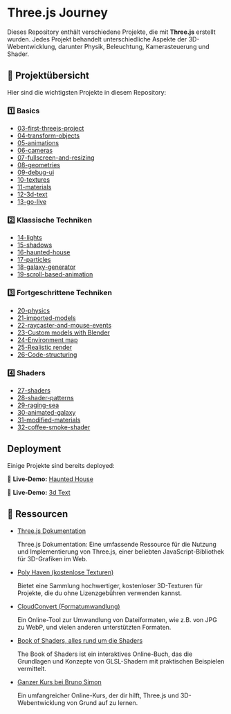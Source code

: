 # Three.js Journey

Dieses Repository enthält verschiedene Projekte, die mit **Three.js** erstellt wurden. Jedes Projekt behandelt unterschiedliche Aspekte der 3D-Webentwicklung, darunter Physik, Beleuchtung, Kamerasteuerung und Shader.  

## 📂 Projektübersicht  
Hier sind die wichtigsten Projekte in diesem Repository:  

### **1️⃣ Basics**

- [03-first-threejs-project](https://github.com/ranaaksoy/threejs_journey/tree/main/03-first-threejs-project/exercises)
- [04-transform-objects](https://github.com/ranaaksoy/threejs_journey/tree/main/04-transform-objects)
- [05-animations](https://github.com/ranaaksoy/threejs_journey/tree/main/05-animations/exercises)
- [06-cameras](https://github.com/ranaaksoy/threejs_journey/tree/main/06-cameras/exercises)
- [07-fullscreen-and-resizing](https://github.com/ranaaksoy/threejs_journey/tree/main/07-fullscreen-and-resizing)
- [08-geometries](https://github.com/ranaaksoy/threejs_journey/tree/main/08-geometries/exercises)
- [09-debug-ui](https://github.com/ranaaksoy/threejs_journey/tree/main/09-debug-ui/exercises)
- [10-textures](https://github.com/ranaaksoy/threejs_journey/tree/main/10-textures/exercises)
- [11-materials](https://github.com/ranaaksoy/threejs_journey/tree/main/11-materials/exercises)
- [12-3d-text](https://github.com/ranaaksoy/threejs_journey/tree/main/12-3d-text/exercises)
- [13-go-live](https://github.com/ranaaksoy/threejs_journey/tree/main/13-go-live/exercises)

### **2️⃣ Klassische Techniken**

- [14-lights](https://github.com/ranaaksoy/threejs_journey/tree/main/14-lights/exercises)
- [15-shadows](https://github.com/ranaaksoy/threejs_journey/tree/main/15-shadows/exercises)
- [16-haunted-house](https://github.com/ranaaksoy/threejs_journey/tree/main/16-haunted-house/exercises)
- [17-particles](https://github.com/ranaaksoy/threejs_journey/tree/main/16-haunted-house/exercises)
- [18-galaxy-generator](https://github.com/ranaaksoy/threejs_journey/tree/main/18-galaxy-generator/exercises)
- [19-scroll-based-animation](https://github.com/ranaaksoy/threejs_journey/tree/main/19-scroll-based-animation/exercises)

### **3️⃣ Fortgeschrittene Techniken**

- [20-physics](https://github.com/ranaaksoy/threejs_journey/tree/main/20-physics)
- [21-imported-models](https://github.com/ranaaksoy/threejs_journey/tree/main/21-imported-models/exercises)
- [22-raycaster-and-mouse-events](https://github.com/ranaaksoy/threejs_journey/tree/main/22-raycaster-and-mouse-events/exercises)
- [23-Custom models with Blender](https://github.com/ranaaksoy/threejs_journey/tree/main/23-custom-models-with-blender/exercises)
- [24-Environment map](https://github.com/ranaaksoy/threejs_journey/tree/main/24-environment-map/exercises)
- [25-Realistic render](https://github.com/ranaaksoy/threejs_journey/tree/main/25-realistic-render)
- [26-Code-structuring](https://github.com/ranaaksoy/threejs_journey/tree/main/26-code-structuring-for-bigger-projects/exercises)

### **4️⃣ Shaders**

- [27-shaders](https://github.com/ranaaksoy/threejs_journey/tree/main/27-shaders)
- [28-shader-patterns](https://github.com/ranaaksoy/threejs_journey/tree/main/28-shader-patterns)
- [29-raging-sea](https://github.com/ranaaksoy/threejs_journey/tree/main/29-raging-sea)
- [30-animated-galaxy](https://github.com/ranaaksoy/threejs_journey/tree/main/30-animated-galaxy)
- [31-modified-materials](https://github.com/ranaaksoy/threejs_journey/tree/main/31-modified-materials)
- [32-coffee-smoke-shader](https://github.com/ranaaksoy/threejs_journey/tree/main/32-coffee-smoke-shader)

## Deployment  
Einige Projekte sind bereits deployed:  

🔗 **Live-Demo:** [Haunted House](https://hauntedhouse-black.vercel.app)  

🔗 **Live-Demo:** [3d Text](https://3dtext-brown.vercel.app)  

## 📜 Ressourcen  
- [Three.js Dokumentation](https://threejs.org/docs/) 

    Three.js Dokumentation: Eine umfassende Ressource für die Nutzung und Implementierung von Three.js, einer beliebten JavaScript-Bibliothek für 3D-Grafiken im Web.

- [Poly Haven (kostenlose Texturen)](https://polyhaven.com/textures)

    Bietet eine Sammlung hochwertiger, kostenloser 3D-Texturen für Projekte, die du ohne Lizenzgebühren verwenden kannst.

- [CloudConvert (Formatumwandlung)](https://cloudconvert.com/jpg-to-webp) 

    Ein Online-Tool zur Umwandlung von Dateiformaten, wie z.B. von JPG zu WebP, und vielen anderen unterstützten Formaten.

- [Book of Shaders, alles rund um die Shaders](https://thebookofshaders.com/?lan=de)

    The Book of Shaders ist ein interaktives Online-Buch, das die Grundlagen und Konzepte von GLSL-Shadern mit praktischen Beispielen vermittelt.

- [Ganzer Kurs bei Bruno Simon](https://threejs-journey.com) 
    
    Ein umfangreicher Online-Kurs, der dir hilft, Three.js und 3D-Webentwicklung von Grund auf zu lernen.
